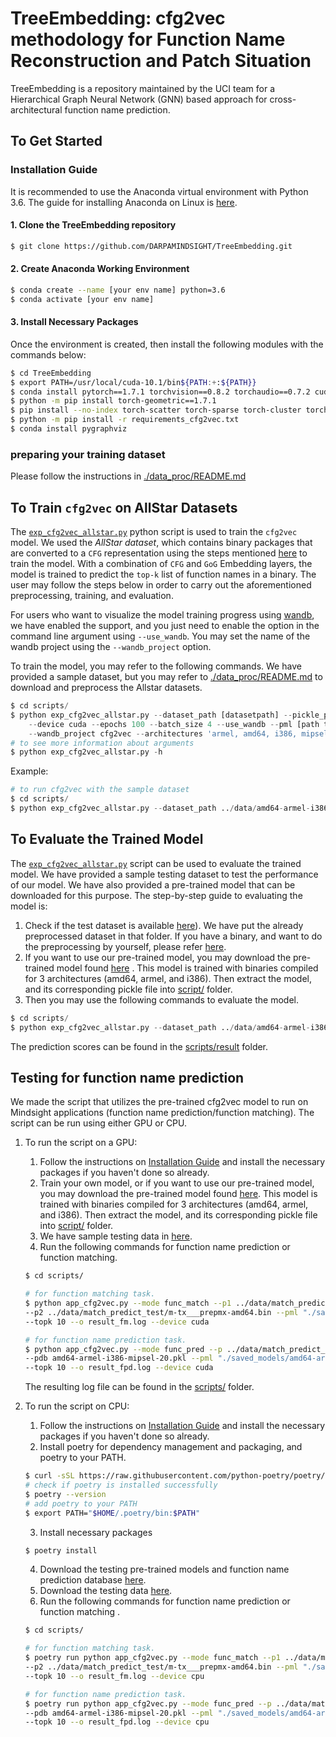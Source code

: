 TreeEmbedding: cfg2vec methodology for Function Name Reconstruction and Patch Situation
=====================
TreeEmbedding is a repository maintained by the UCI team for a Hierarchical Graph Neural Network (GNN) based approach for cross-architectural function name prediction.

## To Get Started

<a name="Installation_Guide"></a>
### Installation Guide
It is recommended to use the Anaconda virtual environment with Python 3.6. The guide for installing Anaconda on Linux is [here](https://docs.anaconda.com/anaconda/install/linux/). 

#### 1. Clone the TreeEmbedding repository
```sh
$ git clone https://github.com/DARPAMINDSIGHT/TreeEmbedding.git
```
#### 2. Create Anaconda Working Environment
```sh
$ conda create --name [your env name] python=3.6
$ conda activate [your env name]
```
#### 3. Install Necessary Packages
Once the environment is created, then install the following modules with the commands below:
```sh
$ cd TreeEmbedding
$ export PATH=/usr/local/cuda-10.1/bin${PATH:+:${PATH}}
$ conda install pytorch==1.7.1 torchvision==0.8.2 torchaudio==0.7.2 cudatoolkit=10.1 -c pytorch
$ python -m pip install torch-geometric==1.7.1
$ pip install --no-index torch-scatter torch-sparse torch-cluster torch-spline-conv -f https://pytorch-geometric.com/whl/torch-1.7.1+cu101.html
$ python -m pip install -r requirements_cfg2vec.txt
$ conda install pygraphviz
```

### preparing your training dataset
Please follow the instructions in [./data_proc/README.md](/data_proc/README.md)

## To Train `cfg2vec` on AllStar Datasets
The [`exp_cfg2vec_allstar.py`](scripts/exp_cfg2vec_allstar.py) python script is used to train the `cfg2vec` model. 
We used the *AllStar dataset*, which contains binary packages that are converted to a `CFG` representation using the steps mentioned [here](/data_proc/README.md) to train the model.
With a combination of `CFG` and `GoG` Embedding layers, the model is trained to predict the `top-k` list of function names in a binary. The user may follow the steps below in order to carry out the aforementioned preprocessing, training, and evaluation.

For users who want to visualize the model training progress using [wandb](https://wandb.ai/site), we have enabled the support, and you just need to enable the option in the command line argument using `--use_wandb`. You may set the name of the wandb project using the `--wandb_project` option. 

To train the model, you may refer to the following commands. We have provided a sample dataset, but you may refer to [./data_proc/README.md](/data_proc/README.md) to download and preprocess the Allstar datasets. 

```python
$ cd scripts/
$ python exp_cfg2vec_allstar.py --dataset_path [datasetpath] --pickle_path [.pkl file path] --seed 1 \
    --device cuda --epochs 100 --batch_size 4 --use_wandb --pml [path to model] \
    --wandb_project cfg2vec --architectures 'armel, amd64, i386, mipsel'
# to see more information about arguments
$ python exp_cfg2vec_allstar.py -h 
```
Example:
```python
# to run cfg2vec with the sample dataset
$ cd scripts/
$ python exp_cfg2vec_allstar.py --dataset_path ../data/amd64-armel-i386-mipsel-20 --pickle_path amd64-armel-i386-mipsel-20.pkl --seed 1 --device cuda --epochs 100 --batch_size 4 --pml "./saved_models/amd64-armel-i386-mipsel-20"  --architectures 'armel, amd64, i386, mipsel'
```

## To Evaluate the Trained Model
The [`exp_cfg2vec_allstar.py`](scripts/exp_cfg2vec_allstar.py) script can be used to evaluate the trained model. We have provided a sample testing dataset to test the performance of our model. We have also provided a pre-trained model that can be downloaded for this purpose. The step-by-step guide to evaluating the model is:
1. Check if the test dataset is available [here](data/amd64-armel-i386-mipsel-test/)). We have put the already preprocessed dataset in that folder. If you have a binary, and want to do the preprocessing by yourself, please refer [here](/data_proc/README.md).
2. If you want to use our pre-trained model, you may download the pre-trained model found [here](https://drive.google.com/file/d/1MClvWI8zh1TbNxwHVObUmtPu-huBgiKB/view?usp=sharing) . This model is trained with binaries compiled for 3 architectures (amd64, armel, and i386). Then extract the model, and its corresponding pickle file into [script/](./scripts/) folder.
3. Then you may use the following commands to evaluate the model. 
```python
$ cd scripts/
$ python exp_cfg2vec_allstar.py --dataset_path ../data/amd64-armel-i386-mipsel-20 --pickle_path amd64-armel-i386-mipsel-20.pkl --seed 1 --device cuda --epochs 1 --batch_size 4 --pml "./saved_models/amd64-armel-i386-mipsel-20" --architectures 'armel, amd64, i386, mipsel'  --eval_only True --eval_dataset_path ../data/amd64-armel-i386-mipsel-test --eval_pickle_path amd64-armel-i386-mipsel-test.pkl
```
The prediction scores can be found in the [scripts/result](scripts/result) folder. 

## Testing for function name prediction
We made the script that utilizes the pre-trained cfg2vec model to run on Mindsight applications (function name prediction/function matching). The script can be run using either GPU or CPU. 
1. To run the script on a GPU:
    1. Follow the instructions on [Installation Guide](#Running_cfg2vec) and install the necessary packages if you haven't done so already.
    2. Train your own model, or if you want to use our pre-trained model, you may download the pre-trained model found [here](https://drive.google.com/file/d/1MClvWI8zh1TbNxwHVObUmtPu-huBgiKB/view?usp=sharing). This model is trained with binaries compiled for 3 architectures (amd64, armel, and i386). Then extract the model, and its corresponding pickle file into [script/](./scripts/) folder.
    3. We have sample testing data in [here](./data/match_predict_test/).
    4. Run the following commands for function name prediction or function matching.

    ```sh
    $ cd scripts/

    # for function matching task.
    $ python app_cfg2vec.py --mode func_match --p1 ../data/match_predict_test/ipe5toxml___ipe5toxml-amd64.bin \
    --p2 ../data/match_predict_test/m-tx___prepmx-amd64.bin --pml "./saved_models/amd64-armel-i386-mipsel-20" \
    --topk 10 --o result_fm.log --device cuda

    # for function name prediction task. 
    $ python app_cfg2vec.py --mode func_pred --p ../data/match_predict_test/ipe5toxml___ipe5toxml-amd64.bin \
    --pdb amd64-armel-i386-mipsel-20.pkl --pml "./saved_models/amd64-armel-i386-mipsel-20" \
    --topk 10 --o result_fpd.log --device cuda
    ```
    The resulting log file can be found in the [scripts/](scripts/) folder.
2. To run the script on CPU:
    1. Follow the instructions on [Installation Guide](#Running_cfg2vec) and install the necessary packages if you haven't done so already.
    2. Install poetry for dependency management and packaging, and poetry to your PATH.
    ```sh
    $ curl -sSL https://raw.githubusercontent.com/python-poetry/poetry/master/get-poetry.py | python3 - 
    # check if poetry is installed successfully
    $ poetry --version
    # add poetry to your PATH
    $ export PATH="$HOME/.poetry/bin:$PATH"
    ```
    3. Install necessary packages
    ```sh
    $ poetry install
    ```
    4. Download the testing pre-trained models and function name prediction database [here](https://drive.google.com/file/d/10BNB395oh5ZXaLRNAoH8_uTa-AHobUF0/view?usp=sharing).
    5. Download the testing data [here](https://drive.google.com/file/d/10D7r1YNogRY9IOGumCpJb4YaRdaghHUw/view?usp=sharing).
    6. Run the following commands for function name prediction or function matching .

    ```sh
    $ cd scripts/

    # for function matching task.
    $ poetry run python app_cfg2vec.py --mode func_match --p1 ../data/match_predict_test/ipe5toxml___ipe5toxml-amd64.bin \
    --p2 ../data/match_predict_test/m-tx___prepmx-amd64.bin --pml "./saved_models/amd64-armel-i386-mipsel-20" \
    --topk 10 --o result_fm.log --device cpu

    # for function name prediction task. 
    $ poetry run python app_cfg2vec.py --mode func_pred --p ../data/match_predict_test/ipe5toxml___ipe5toxml-amd64.bin \
    --pdb amd64-armel-i386-mipsel-20.pkl --pml "./saved_models/amd64-armel-i386-mipsel-20" \
    --topk 10 --o result_fpd.log --device cpu
    ```